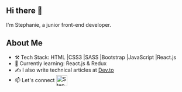 ## Hi there 👋
I'm Stephanie, a junior front-end developer.

## About Me
- ⚒️ Tech Stack: HTML |CSS3 |SASS |Bootstrap |JavaScript |React.js
- 📖 Currently learning: React.js & Redux
- ✍️ I also write technical articles at [Dev.to](https://dev.to/stephanieopala)
- 📫 Let's connect <a href="https://www.linkedin.com/in/stephanie-opala-902252182/"> <img align="center" alt="Stephanie's Linkdein" width="30px" src="https://cdn.jsdelivr.net/npm/simple-icons@v3/icons/linkedin.svg" /> </a>



